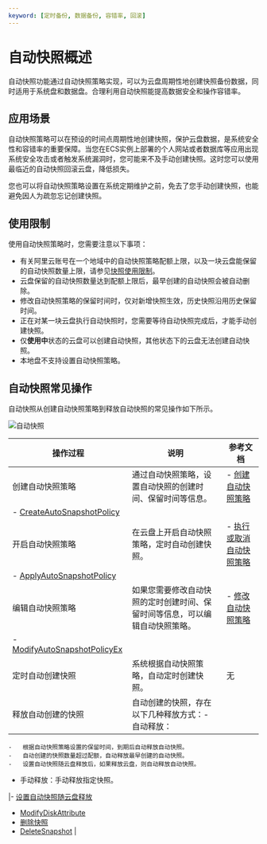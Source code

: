 ```yaml
---
keyword: [定时备份, 数据备份, 容错率, 回滚]
---
```


# 自动快照概述

自动快照功能通过自动快照策略实现，可以为云盘周期性地创建快照备份数据，同时适用于系统盘和数据盘。合理利用自动快照能提高数据安全和操作容错率。

## 应用场景

自动快照策略可以在预设的时间点周期性地创建快照，保护云盘数据，是系统安全性和容错率的重要保障。当您在ECS实例上部署的个人网站或者数据库等应用出现系统安全攻击或者触发系统漏洞时，您可能来不及手动创建快照。这时您可以使用最临近的自动快照回滚云盘，降低损失。

您也可以将自动快照策略设置在系统定期维护之前，免去了您手动创建快照，也能避免因人为疏忽忘记创建快照。

## 使用限制

使用自动快照策略时，您需要注意以下事项：

-   有关阿里云账号在一个地域中的自动快照策略配额上限，以及一块云盘能保留的自动快照数量上限，请参见[快照使用限制](/cn.zh-CN/产品简介/使用限制.md)。
-   云盘保留的自动快照数量达到配额上限后，最早创建的自动快照会被自动删除。
-   修改自动快照策略的保留时间时，仅对新增快照生效，历史快照沿用历史保留时间。
-   正在对某一块云盘执行自动快照时，您需要等待自动快照完成后，才能手动创建快照。
-   仅**使用中**状态的云盘可以创建自动快照，其他状态下的云盘无法创建自动快照。
-   本地盘不支持设置自动快照策略。

## 自动快照常见操作

自动快照从创建自动快照策略到释放自动快照的常见操作如下所示。

![自动快照](https://static-aliyun-doc.oss-accelerate.aliyuncs.com/assets/img/zh-CN/1337146261/p295352.png)

|操作过程|说明|参考文档|
|----|--|----|
|创建自动快照策略|通过自动快照策略，设置自动快照的创建时间、保留时间等信息。|-   [创建自动快照策略](/cn.zh-CN/快照/使用自动快照策略/创建自动快照策略.md)
-   [CreateAutoSnapshotPolicy](/cn.zh-CN/API参考/快照/CreateAutoSnapshotPolicy.md) |
|开启自动快照策略|在云盘上开启自动快照策略，定时自动创建快照。|-   [执行或取消自动快照策略](/cn.zh-CN/快照/使用自动快照策略/执行或取消自动快照策略.md)
-   [ApplyAutoSnapshotPolicy](/cn.zh-CN/API参考/快照/ApplyAutoSnapshotPolicy.md) |
|编辑自动快照策略|如果您需要修改自动快照的定时创建时间、保留时间等信息，可以编辑自动快照策略。|-   [修改自动快照策略](/cn.zh-CN/快照/使用自动快照策略/修改自动快照策略.md)
-   [ModifyAutoSnapshotPolicyEx](/cn.zh-CN/API参考/快照/ModifyAutoSnapshotPolicyEx.md) |
|定时自动创建快照|系统根据自动快照策略，自动定时创建快照。|无|
|释放自动创建的快照|自动创建的快照，存在以下几种释放方式：-   自动释放：
    -   根据自动快照策略设置的保留时间，到期后自动释放自动快照。
    -   自动创建的快照数量超过配额，自动释放最早创建的自动快照。
    -   设置自动快照随云盘释放后，如果释放云盘，则自动释放自动快照。
-   手动释放：手动释放指定快照。

|-   [设置自动快照随云盘释放](/cn.zh-CN/快照/使用自动快照策略/设置自动快照随云盘释放.md)
-   [ModifyDiskAttribute](/cn.zh-CN/API参考/块存储/ModifyDiskAttribute.md)
-   [删除快照](/cn.zh-CN/快照/使用快照/删除快照.md)
-   [DeleteSnapshot](/cn.zh-CN/API参考/快照/DeleteSnapshot.md) |

